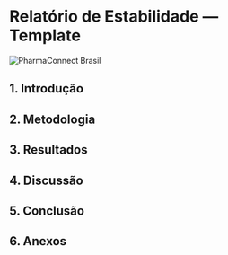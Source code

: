 # Relatório de Estabilidade — Template

![PharmaConnect Brasil](/lovable-uploads/445e4223-5418-4de4-90fe-41c01a9dda35.png)

## 1. Introdução
## 2. Metodologia
## 3. Resultados
## 4. Discussão
## 5. Conclusão
## 6. Anexos